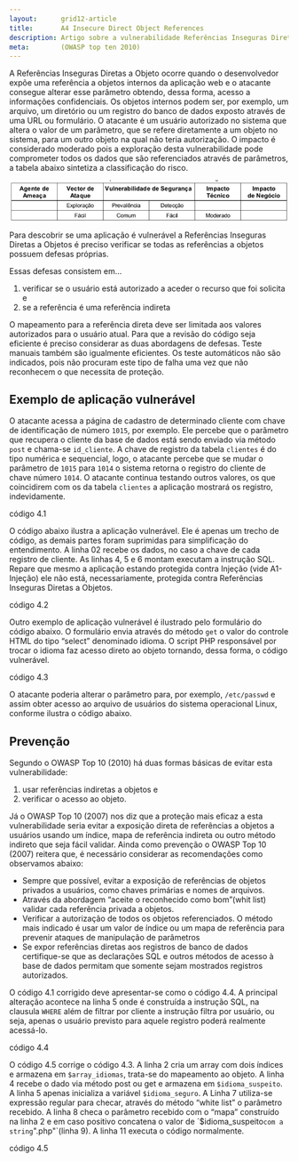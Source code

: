 ```yaml
---
layout:      grid12-article
title:       A4 Insecure Direct Object References
description: Artigo sobre a vulnerabilidade Referências Inseguras Diretas a Objetos, quarta da lista TOP 10 da WOASP
meta:        (OWASP top ten 2010)
---
```



A Referências Inseguras Diretas a Objeto ocorre quando o desenvolvedor expõe uma referência a objetos internos da 
aplicação web e o atacante consegue alterar esse parâmetro obtendo, dessa forma, acesso a informações confidenciais.
Os objetos internos podem ser, por exemplo, um arquivo, um diretório ou um registro do banco de dados exposto através de
uma URL ou formulário. O atacante é um usuário autorizado no sistema que altera o valor de um parâmetro, que se refere
diretamente a um objeto no sistema, para um outro objeto na qual não teria autorização. O impacto é considerado moderado
pois a exploração desta vulnerabilidade pode comprometer todos os dados que são referenciados através de parâmetros, a
tabela abaixo sintetiza a classificação do risco.

![Tabela de risco Referências Inseguras Diretas a Objetos](tabela-risco-a4.png "Tabela de risco Referências Inseguras Diretas a Objetos")

Para descobrir se uma aplicação é vulnerável a Referências Inseguras Diretas a Objetos é preciso verificar se todas as
referências a objetos possuem defesas próprias.

Essas defesas consistem em...

1. verificar se o usuário está autorizado a aceder o recurso que foi solicita e
2. se a referência é uma referência indireta

O mapeamento para a referência direta deve ser limitada aos valores autorizados para o usuário atual. Para que a 
revisão do código seja eficiente é preciso considerar as duas abordagens de defesas. Teste manuais também são igualmente
eficientes. Os teste automáticos não são indicados, pois não procuram este tipo de falha uma vez que não reconhecem o
que necessita de proteção.




Exemplo de aplicação vulnerável
---

O atacante acessa a página de cadastro de determinado cliente com chave de identificação de número `1015`, por exemplo.
Ele percebe que o parâmetro que recupera o cliente da base de dados está sendo enviado via método `post` e chama-se 
`id_cliente`. A chave de registro da tabela `clientes` é do tipo numérica e sequencial, logo, o atacante percebe que se
mudar o parâmetro de `1015` para `1014` o sistema retorna o registro do cliente de chave número `1014`. O atacante continua
testando outros valores, os que coincidirem com os da tabela `clientes` a aplicação mostrará os registro, indevidamente.

código 4.1

O código abaixo ilustra a aplicação vulnerável. Ele é apenas um trecho de código, as demais partes foram suprimidas para
simplificação do entendimento. A linha 02 recebe os dados, no caso a chave de cada registro de cliente. As linhas 4, 5 e
6 montam executam a instrução SQL. Repare que mesmo a aplicação estando protegida contra Injeção (vide A1- Injeção)
ele não está, necessariamente, protegida contra Referências Inseguras Diretas a Objetos.

código 4.2

Outro exemplo de aplicação vulnerável é ilustrado pelo formulário do código abaixo. O formulário envia através do método
`get` o valor do controle HTML do tipo “select” denominado idioma. O script PHP responsável por trocar o idioma faz acesso
direto ao objeto tornando, dessa forma, o código vulnerável.

código 4.3

O atacante poderia alterar o parâmetro para, por exemplo, `/etc/passwd` e assim obter acesso ao arquivo de usuários do
sistema operacional Linux, conforme ilustra o código abaixo.



Prevenção
---

Segundo o OWASP Top 10 (2010) há duas formas básicas de evitar esta vulnerabilidade: 

1. usar referências indiretas a objetos e
2. verificar o acesso ao objeto.

Já o OWASP Top 10 (2007) nos diz que a proteção mais eficaz a esta vulnerabilidade seria evitar a exposição direta de 
referências a objetos a usuários usando um índice, mapa de referência indireta ou outro método indireto que seja
fácil validar. Ainda como prevenção o OWASP Top 10 (2007) reitera que, é necessário considerar as recomendações como
observamos abaixo:

* Sempre que possível, evitar a exposição de referências de objetos privados a usuários, como chaves primárias e nomes de arquivos.
* Através da abordagem “aceite o reconhecido como bom”(whit list) validar cada referência privada a objetos.
* Verificar a autorização de todos os objetos referenciados. O método mais indicado é usar um valor de índice ou um mapa 
de referência para prevenir ataques de manipulação de parâmetros
* Se expor referências diretas aos registros de banco de dados certifique-se que as declarações SQL e outros métodos de 
acesso à base de dados permitam que somente sejam mostrados registros autorizados.

O código 4.1 corrigido deve apresentar-se como o código 4.4. A principal alteração acontece na linha 5 onde é construída
a instrução SQL, na clausula `WHERE` além de filtrar por cliente a instrução filtra por usuário, ou seja, apenas o 
usuário previsto para aquele registro poderá realmente acessá-lo.

código 4.4

O código 4.5 corrige o código 4.3. A linha 2 cria um array com dois índices e armazena em `$array_idiomas`, trata-se do
mapeamento ao objeto. A linha 4 recebe o dado via método post ou get e armazena em `$idioma_suspeito`. A linha 5 apenas
inicializa a variável `$idioma_seguro`. A Linha 7 utiliza-se expressão regular para checar, através do método “white list”
o parâmetro recebido. A linha 8 checa o parâmetro recebido com o “mapa” construído na linha 2 e em caso positivo 
concatena o valor de ´$idioma_suspeito` com a string `".php"`(linha 9). A linha 11 executa o código normalmente.

código 4.5
